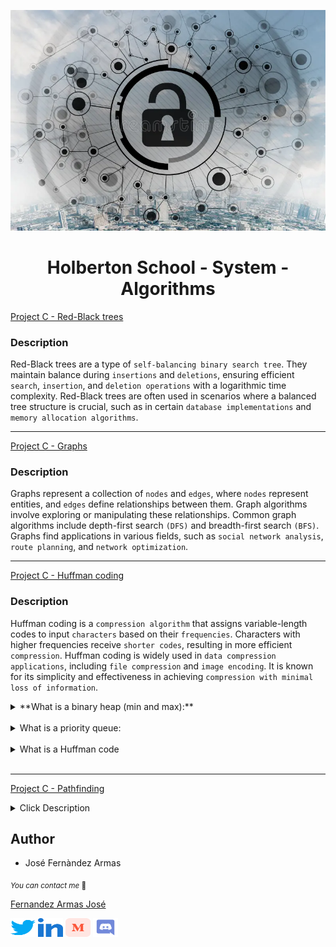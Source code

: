 <p align="center">
	<img src="./images/algo.webp" alt="">
</p>


<h1 align="center">Holberton School - System - Algorithms</h1>

[Project C - Red-Black trees](./red_black_tree/)

### Description

Red-Black trees are a type of `self-balancing binary search tree`. They maintain balance during `insertions` and `deletions`, ensuring efficient `search`, `insertion`, and `deletion operations` with a logarithmic time complexity. Red-Black trees are often used in scenarios where a balanced tree structure is crucial, such as in certain `database implementations` and `memory allocation algorithms`.

---

[Project C - Graphs](./graphs/)

### Description

Graphs represent a collection of `nodes` and `edges`, where `nodes` represent entities, and `edges` define relationships between them. Graph algorithms involve exploring or manipulating these relationships. Common graph algorithms include depth-first search `(DFS)` and breadth-first search `(BFS)`. Graphs find applications in various fields, such as `social network analysis`, `route planning`, and `network optimization`.

---

[Project C - Huffman coding](./huffman_coding/)

### Description

Huffman coding is a `compression algorithm` that assigns variable-length codes to input `characters` based on their `frequencies`. Characters with higher frequencies receive `shorter codes`, resulting in more efficient `compression`. Huffman coding is widely used in `data compression applications`, including `file compression` and `image encoding`. It is known for its simplicity and effectiveness in achieving `compression with minimal loss of information`.

<details>
<summary> **What is a binary heap (min and max):** </summary>
<br>
A binary heap is a specialized binary tree-based data structure that satisfies the heap property. In a min-heap, for every node i other than the root, the value of i is greater than or equal to the values of its children. This ensures that the smallest element is always at the root. Conversely, in a max-heap, for every node i other than the root, the value of i is less than or equal to the values of its children, ensuring that the largest element is at the root. Binary heaps are commonly used in algorithms that require efficient access to the minimum or maximum element, such as priority queues.
</details><br>

<details>
<summary>What is a priority queue:</summary><br>

A priority queue is an abstract data type that operates like a regular queue but assigns a priority level to each element. Elements with higher priority are dequeued before those with lower priority. Priority queues are commonly implemented using data structures like binary heaps, and they find applications in various algorithms, such as Dijkstra's algorithm for finding the shortest path and Huffman coding for data compression.
</details><br>

<details>
<summary>What is a Huffman code</summary><br>

Huffman coding is a compression algorithm used for lossless data compression. It is named after David A. Huffman, who developed the technique. Huffman coding assigns variable-length codes to input characters based on their frequencies in the input data. The more frequent characters are assigned shorter codes, while less frequent characters receive longer codes. This results in a prefix-free code, meaning no code is a prefix of another. Huffman coding is widely used in applications like file compression (e.g., in ZIP files) and is a fundamental concept in information theory.
</details><br>

---


[Project C - Pathfinding](./pathfinding/)

<details>
<summary>Click Description</summary> 

---

**What is pathfinding:**

Pathfinding is a computational technique used in computer science and artificial intelligence to find the most efficient route or path between two points within a network, graph, or grid. The goal is to determine the optimal way to navigate from a starting point to a destination while considering various constraints or costs associated with different paths.

**What are the most common applications of pathfinding:**

Pathfinding algorithms find widespread applications in various fields, such as robotics, video games, logistics, network routing, and navigation systems. They are essential for optimizing routes for vehicles, planning movements for characters in games, or determining efficient paths for delivery trucks.

**What is backtracking, and why you should never use it:**

Backtracking is a brute-force algorithmic technique where the system systematically explores all possible solutions to a problem by backtracking from suboptimal paths. While it can be effective for certain problems, it tends to be inefficient for many real-world scenarios due to its exhaustive nature. Backtracking may lead to high computational costs, especially when dealing with large search spaces, making it less practical for tasks like pathfinding in complex environments.

**What is Dijkstra’s algorithm, and what is its main weakness:**

Dijkstra's algorithm is a popular pathfinding algorithm used to find the shortest path between two nodes in a weighted graph. It works by iteratively selecting the node with the smallest known distance and updating the distances to its neighboring nodes. The main weakness of Dijkstra's algorithm is that it does not handle negative edge weights well. If a graph contains negative weights, the algorithm may produce incorrect results.

**What is A algorithm, and how is it better than Dijkstra’s:**

The A* (A-star) algorithm is another pathfinding algorithm that combines aspects of both Dijkstra's algorithm and greedy best-first search. A* takes into account both the cost of reaching a node from the start and a heuristic estimate of the cost to reach the goal. This makes A* more efficient than Dijkstra's algorithm in many cases, as it tends to explore paths that are more likely to lead to the optimal solution. A* is particularly useful when dealing with large graphs or grids, offering a balance between optimality and computational efficiency.
</details>


## Author

* José Fernàndez Armas

<sub>_You can contact me_ 📩

[Fernandez Armas José](https://github.com/crasride)

<p align="left">
<a href="https://twitter.com/JosFern35900656" target="blank"><img align="center" src="./images/twitter.svg" alt="crasride" height="30" width="40" /></a>
<a href="https://www.linkedin.com/in/jd-fernandez/" target="blank"><img align="center" src="./images/linked-in-alt.svg" alt="crasride" height="30" width="40" /></a>
<a href="https://medium.com/@4990" target="blank"><img align="center" src="./images/medium.svg" alt="@crasride" height="30" width="40" /></a>
<a href="https://discord.gg/José Fernandez Armas#7992" target="blank"><img align="center" src="./images/discord.svg" alt="crasride" height="30" width="40" /></a>
</p>
